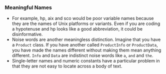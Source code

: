### Meaningful Names
- For example, hp, aix and sco would be poor variable names because they are the names of Unix platforms or variants. Even if you are coding a hypotenuse and hp looks like a good abbreviation, it could be disinformative.
- Noise words are another meaningless distinction. Imagine that you have a `Product` class. If you have another called `ProductInfo` or `ProductData`, you have made the names different without making them mean anything different. `Info` and `Data` are indistinct noise words like `a`, `and` and `the`.
- Single-letter names and numeric constants have a particular problem in that they are not easy to locate across a body of text.
